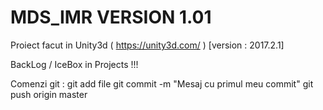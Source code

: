 # MDS_IMR VERSION 1.01
Proiect facut in Unity3d (  https://unity3d.com/  ) [version : 2017.2.1]

BackLog / IceBox in Projects !!!

Comenzi git : 
git add file
git commit -m "Mesaj cu primul meu commit"
git push origin master
